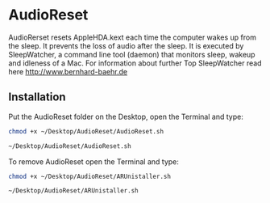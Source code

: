 # AudioReset

AudioRerset resets AppleHDA.kext each time the computer wakes up from the sleep.
It prevents the loss of audio after the sleep. It is executed by SleepWatcher, a command line tool (daemon) that monitors sleep, wakeup and idleness of a Mac. 
For information about further Top SleepWatcher read here http://www.bernhard-baehr.de

Installation
------------
Put the AudioReset folder on the Desktop, open the Terminal and type:
``` sh
chmod +x ~/Desktop/AudioReset/AudioReset.sh

~/Desktop/AudioReset/AudioReset.sh
``` 

To remove AudioReset open the Terminal and type:
``` sh
chmod +x ~/Desktop/AudioReset/ARUnistaller.sh

~/Desktop/AudioReset/ARUnistaller.sh
``` 

